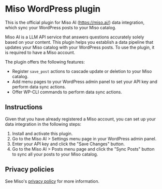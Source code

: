 # Miso WordPress plugin

This is the official plugin for Miso AI (https://miso.ai/) data integration, which sync your WordPress posts to your Miso catalog.

Miso AI is a LLM API service that answers questions accurately solely based on your content. This plugin helps you establish a data pipeline that updates your Miso catalog with your WordPress posts. To use the plugin, it is required to have a Miso account.

The plugin offers the following features:

* Register `save_post` actions to cascade update or deletion to your Miso catalog.
* Add menu pages to your WordPress admin panel to set your API key and perform data sync actions.
* Offer WP-CLI commands to perform data sync actions.

## Instructions

Given that you have already registered a Miso account, you can set up your data integration in the following steps:

1. Install and activate this plugin.
2. Go to the Miso AI > Settings menu page in your WordPress admin panel.
3. Enter your API key and click the "Save Changes" button.
4. Go to the Miso AI > Posts menu page and click the "Sync Posts" button to sync all your posts to your Miso catalog.

## Privacy policies

See Miso's [privacy policy](https://miso.ai/privacy-policy) for more information.

